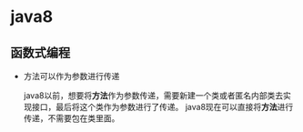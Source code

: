# java8

## 函数式编程

- 方法可以作为参数进行传递

  java8以前，想要将**方法**作为参数传递，需要新建一个类或者匿名内部类去实现接口，最后将这个类作为参数进行了传递。
  java8现在可以直接将**方法**进行传递，不需要包在类里面。

